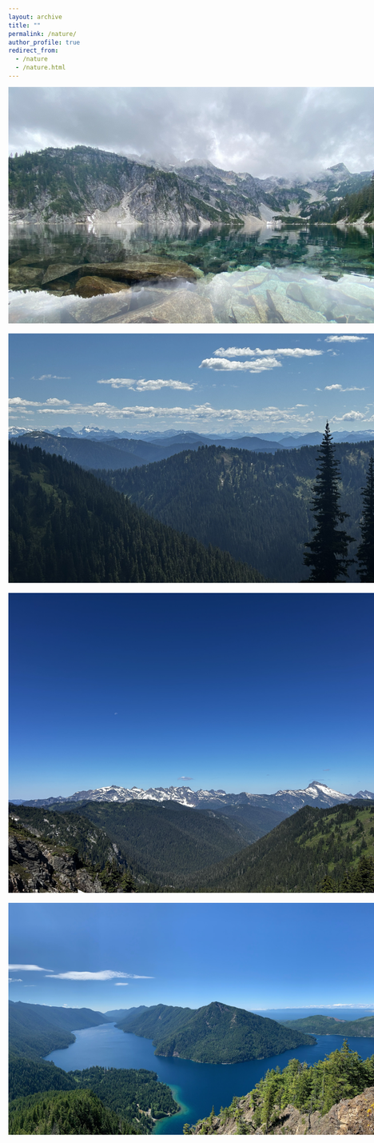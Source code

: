 ```yaml
---
layout: archive
title: ""
permalink: /nature/
author_profile: true
redirect_from:
  - /nature
  - /nature.html
---
```


<div><img src="/images/IMG_7458.jpeg" style="max-width: 800px; width: 100; height: auto;" alt="Taken at Snow Lake in Snoqualmie, Washington"><div>
<br>

<div><img src="/images/IMG_8069.jpeg" style="max-width: 800px; width: 100; height: auto;" alt="Taken from the White Ridge Loop Trail in Mt. Baker-Snoqualmie National Forest, Washington"><div>
<br>

<div><img src="/images/IMG_8108.jpeg" style="max-width: 800px; width: 100; height: auto;" alt="Taken from the White Ridge Loop Trail in Mt. Baker-Snoqualmie National Forest, Washington"><div>
<br>

<div><img src="/images/IMG_5994.jpeg" style="max-width: 800px; width: 100; height: auto;" alt="Taken atop Mt. Storm King in Olympic National Park, Washington"><div>
<br>

